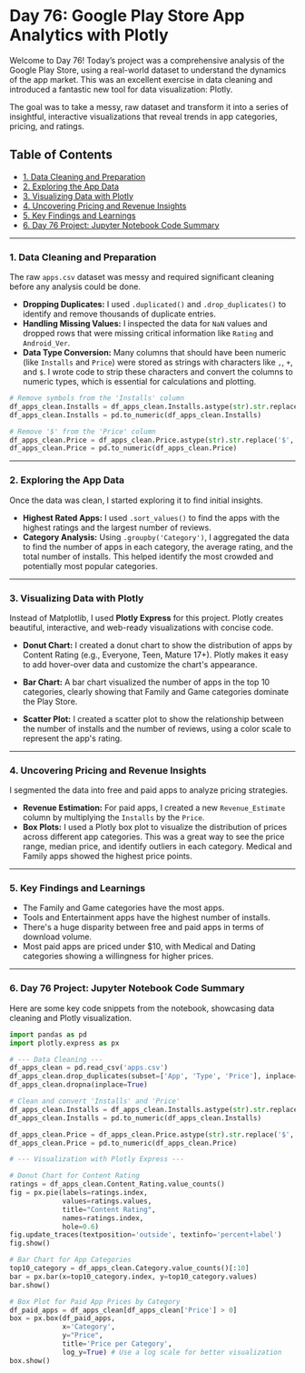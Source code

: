 # Day 76: Google Play Store App Analytics with Plotly

Welcome to Day 76! Today’s project was a comprehensive analysis of the Google Play Store, using a real-world dataset to understand the dynamics of the app market. This was an excellent exercise in data cleaning and introduced a fantastic new tool for data visualization: Plotly.

The goal was to take a messy, raw dataset and transform it into a series of insightful, interactive visualizations that reveal trends in app categories, pricing, and ratings.

## Table of Contents
- [1. Data Cleaning and Preparation](#1-data-cleaning-and-preparation)
- [2. Exploring the App Data](#2-exploring-the-app-data)
- [3. Visualizing Data with Plotly](#3-visualizing-data-with-plotly)
- [4. Uncovering Pricing and Revenue Insights](#4-uncovering-pricing-and-revenue-insights)
- [5. Key Findings and Learnings](#5-key-findings-and-learnings)
- [6. Day 76 Project: Jupyter Notebook Code Summary](#6-day-76-project-jupyter-notebook-code-summary)

---

### 1. Data Cleaning and Preparation
The raw `apps.csv` dataset was messy and required significant cleaning before any analysis could be done.

-   **Dropping Duplicates:** I used `.duplicated()` and `.drop_duplicates()` to identify and remove thousands of duplicate entries.
-   **Handling Missing Values:** I inspected the data for `NaN` values and dropped rows that were missing critical information like `Rating` and `Android_Ver`.
-   **Data Type Conversion:** Many columns that should have been numeric (like `Installs` and `Price`) were stored as strings with characters like `,`, `+`, and `$`. I wrote code to strip these characters and convert the columns to numeric types, which is essential for calculations and plotting.

```python
# Remove symbols from the 'Installs' column
df_apps_clean.Installs = df_apps_clean.Installs.astype(str).str.replace(',', "")
df_apps_clean.Installs = pd.to_numeric(df_apps_clean.Installs)

# Remove '$' from the 'Price' column
df_apps_clean.Price = df_apps_clean.Price.astype(str).str.replace('$', "")
df_apps_clean.Price = pd.to_numeric(df_apps_clean.Price)
```

---

### 2. Exploring the App Data
Once the data was clean, I started exploring it to find initial insights.

-   **Highest Rated Apps:** I used `.sort_values()` to find the apps with the highest ratings and the largest number of reviews.
-   **Category Analysis:** Using `.groupby('Category')`, I aggregated the data to find the number of apps in each category, the average rating, and the total number of installs. This helped identify the most crowded and potentially most popular categories.

---

### 3. Visualizing Data with Plotly
Instead of Matplotlib, I used **Plotly Express** for this project. Plotly creates beautiful, interactive, and web-ready visualizations with concise code.

-   **Donut Chart:** I created a donut chart to show the distribution of apps by Content Rating (e.g., Everyone, Teen, Mature 17+). Plotly makes it easy to add hover-over data and customize the chart's appearance.


-   **Bar Chart:** A bar chart visualized the number of apps in the top 10 categories, clearly showing that Family and Game categories dominate the Play Store.
-   **Scatter Plot:** I created a scatter plot to show the relationship between the number of installs and the number of reviews, using a color scale to represent the app's rating.

---

### 4. Uncovering Pricing and Revenue Insights
I segmented the data into free and paid apps to analyze pricing strategies.

-   **Revenue Estimation:** For paid apps, I created a new `Revenue_Estimate` column by multiplying the `Installs` by the `Price`.
-   **Box Plots:** I used a Plotly box plot to visualize the distribution of prices across different app categories. This was a great way to see the price range, median price, and identify outliers in each category. Medical and Family apps showed the highest price points.


---

### 5. Key Findings and Learnings
-   The Family and Game categories have the most apps.
-   Tools and Entertainment apps have the highest number of installs.
-   There's a huge disparity between free and paid apps in terms of download volume.
-   Most paid apps are priced under $10, with Medical and Dating categories showing a willingness for higher prices.

---

### 6. Day 76 Project: Jupyter Notebook Code Summary
Here are some key code snippets from the notebook, showcasing data cleaning and Plotly visualization.

```python
import pandas as pd
import plotly.express as px

# --- Data Cleaning ---
df_apps_clean = pd.read_csv('apps.csv')
df_apps_clean.drop_duplicates(subset=['App', 'Type', 'Price'], inplace=True)
df_apps_clean.dropna(inplace=True)

# Clean and convert 'Installs' and 'Price'
df_apps_clean.Installs = df_apps_clean.Installs.astype(str).str.replace(',', "")
df_apps_clean.Installs = pd.to_numeric(df_apps_clean.Installs)

df_apps_clean.Price = df_apps_clean.Price.astype(str).str.replace('$', "")
df_apps_clean.Price = pd.to_numeric(df_apps_clean.Price)

# --- Visualization with Plotly Express ---

# Donut Chart for Content Rating
ratings = df_apps_clean.Content_Rating.value_counts()
fig = px.pie(labels=ratings.index, 
             values=ratings.values, 
             title="Content Rating",
             names=ratings.index,
             hole=0.6)
fig.update_traces(textposition='outside', textinfo='percent+label')
fig.show()

# Bar Chart for App Categories
top10_category = df_apps_clean.Category.value_counts()[:10]
bar = px.bar(x=top10_category.index, y=top10_category.values)
bar.show()

# Box Plot for Paid App Prices by Category
df_paid_apps = df_apps_clean[df_apps_clean['Price'] > 0]
box = px.box(df_paid_apps,
             x='Category',
             y="Price",
             title='Price per Category',
             log_y=True) # Use a log scale for better visualization
box.show()
```